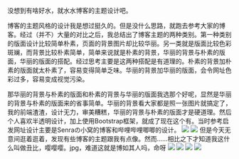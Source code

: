 没想到有啥好水，就水水博客的主题设计吧。

博客的主题风格的设计我是想过挺久的。但是没什么思路，就跑去参考大家的博客。经过（并不）大量的对比之后，我总结出了博客主题的两种类别。第一种类别的版面设计比较简单朴素，页面的背景图片却比较华丽。另一类就是版面比较色彩斑斓，而背景比较朴素简单，简单来说就是朴素的背景，华丽的背景与朴素的版面，华丽的版面的搭配。经过思考主要是这两种搭配是有道理的。朴素的背景加朴素的版面就太朴素了，容易变得简单乏味。华丽的背景加华丽的版面，会令网址色彩过多，容易变成视觉污染。

那华丽的背景与朴素的版面和朴素的背景与华丽的版面我选那个好呢，显然是华丽的背景与朴素的版面来的省事简单。华丽的背景看大家都是照一张图片就搞定了，我的前端渣渣，设计无力，审美糟糕，华丽的背景与朴素的版面才是硬道理。然后个人喜欢半透明设计，加上使用Bootstrap框架，就成了现在这个有。当时参考启发网址设计主要是Senraの小窝的博客和哔哩哔哩唧唧的设计。
![](https://file.cellargalaxy.top/file/旧文件/20190822/选区_001d.png)
![](https://file.cellargalaxy.top/file/旧文件/20190822/选区_002d.png)
但是今天无意间逛着逛着，发现有些博客的主题跟我有点像。然而……相比之下才知道我这什么叫做丑比，嘤嘤嘤。jpg，难道这就是博如其人吗，命呀
![](https://file.cellargalaxy.top/file/旧文件/20190822/选区_004d.png)
![](https://file.cellargalaxy.top/file/旧文件/20190822/选区_006.png)
![](https://file.cellargalaxy.top/file/旧文件/20190822/选区_003d.png)
![](https://file.cellargalaxy.top/file/旧文件/20190822/选区_005.png)